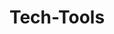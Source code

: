 ---
tags: projects
title: Tech-Tools
description: A collection of tech-tools making the daily life of a developer easier
link: https://tech-tools.davidmoll.net/
code: https://github.com/akashic101/tech-tools
techstack:
    - Typescript
    - React
    - Mantine
    - Cloudflare Tunnels
    - Docker
    - selfhosted
---